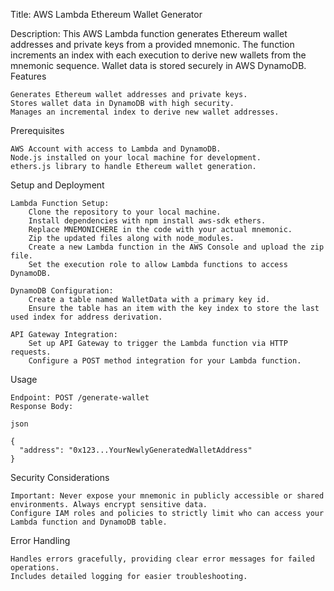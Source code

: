Title: AWS Lambda Ethereum Wallet Generator

Description:
This AWS Lambda function generates Ethereum wallet addresses and private keys from a provided mnemonic. The function increments an index with each execution to derive new wallets from the mnemonic sequence. Wallet data is stored securely in AWS DynamoDB.
Features

    Generates Ethereum wallet addresses and private keys.
    Stores wallet data in DynamoDB with high security.
    Manages an incremental index to derive new wallet addresses.

Prerequisites

    AWS Account with access to Lambda and DynamoDB.
    Node.js installed on your local machine for development.
    ethers.js library to handle Ethereum wallet generation.

Setup and Deployment

    Lambda Function Setup:
        Clone the repository to your local machine.
        Install dependencies with npm install aws-sdk ethers.
        Replace MNEMONICHERE in the code with your actual mnemonic.
        Zip the updated files along with node_modules.
        Create a new Lambda function in the AWS Console and upload the zip file.
        Set the execution role to allow Lambda functions to access DynamoDB.

    DynamoDB Configuration:
        Create a table named WalletData with a primary key id.
        Ensure the table has an item with the key index to store the last used index for address derivation.

    API Gateway Integration:
        Set up API Gateway to trigger the Lambda function via HTTP requests.
        Configure a POST method integration for your Lambda function.

Usage

    Endpoint: POST /generate-wallet
    Response Body:

    json

    {
      "address": "0x123...YourNewlyGeneratedWalletAddress"
    }

Security Considerations

    Important: Never expose your mnemonic in publicly accessible or shared environments. Always encrypt sensitive data.
    Configure IAM roles and policies to strictly limit who can access your Lambda function and DynamoDB table.

Error Handling

    Handles errors gracefully, providing clear error messages for failed operations.
    Includes detailed logging for easier troubleshooting.